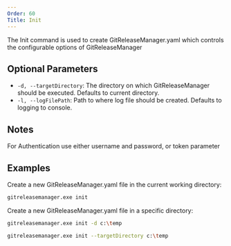 ```yaml
---
Order: 60
Title: Init
---
```


The Init command is used to create GitReleaseManager.yaml which controls the
configurable options of GitReleaseManager

## **Optional Parameters**

- `-d, --targetDirectory`: The directory on which GitReleaseManager should be
    executed. Defaults to current directory.
- `-l, --logFilePath`: Path to where log file should be created. Defaults to
    logging to console.

## **Notes**

For Authentication use either username and password, or token parameter

## **Examples**

Create a new GitReleaseManager.yaml file in the current working directory:

```bash
gitreleasemanager.exe init
```

Create a new GitReleaseManager.yaml file in a specific directory:

```bash
gitreleasemanager.exe init -d c:\temp

gitreleasemanager.exe init --targetDirectory c:\temp
```
